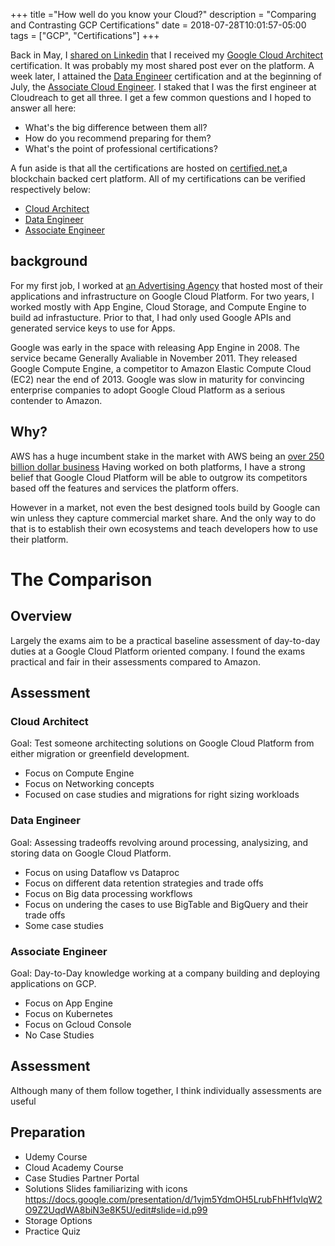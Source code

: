 +++
title ="How well do you know your Cloud?"
description = "Comparing and Contrasting GCP Certifications"
date = 2018-07-28T10:01:57-05:00
tags = ["GCP", "Certifications"]
+++


Back in May, I [shared on Linkedin](https://www.linkedin.com/feed/update/urn:li:activity:6399229464563187713/) that I received my [Google Cloud Architect](https://cloud.google.com/certification/cloud-architect) certification. It was probably my most shared post ever on the platform. A week later, I attained the [Data Engineer](https://cloud.google.com/certification/data-engineer) certification and at the beginning of July, the [Associate Cloud Engineer](https://cloud.google.com/certification/cloud-engineer). I staked that I was the first engineer at Cloudreach to get all three. I get a few common questions and I hoped to answer all here:

- What's the big difference between them all?
- How do you recommend preparing for them?
- What's the point of professional certifications?


A fun aside is that all the certifications are hosted on [certified.net](https://certified.net),a blockchain backed cert platform. All of my certifications can be verified respectively below:

- [Cloud Architect](https://www.credential.net/eaf9xkih?key=0c7d614393291892e18cef85000144013e32013d77978c9c71f4581f11314342)
- [Data Engineer](https://www.credential.net/4k6bclwz?key=81f4043570401173ae2a588da3f425647812eb4c5b8fbb249ce31cf3ce5e7914)
- [Associate Engineer](https://www.credential.net/2gj7nquy?key=0984470f346baaca2ec058bd19d1eb504fd4afcb7c68661328ddc1c3bb7f932b)

## background
For my first job, I worked at [an Advertising Agency](https://thisisgrow.com/) that hosted most of their applications and infrastructure on Google Cloud Platform. For two years, I worked mostly with App Engine, Cloud Storage, and Compute Engine to build ad infrastucture. Prior to that, I had only used Google APIs and generated service keys to use for Apps.

Google was early in the space with releasing App Engine in 2008. The service became Generally Avaliable in November 2011. They released Google Compute Engine, a competitor to Amazon Elastic Compute Cloud (EC2) near the end of 2013. Google was slow in maturity for convincing enterprise companies to adopt Google Cloud Platform as a serious contender to Amazon.


## Why?

AWS has a huge incumbent stake in the market with AWS being an [over 250 billion dollar business](https://seekingalpha.com/article/4140036-much-amazon-web-services-worth-now)
Having worked on both platforms, I have a strong belief that Google Cloud Platform will be able to outgrow its competitors based off the features and services the platform offers.

However in a market, not even the best designed tools build by Google can win unless they capture commercial market share. And the only way to do that is to establish their own ecosystems and teach developers how to use their platform.

# The Comparison

## Overview
Largely the exams aim to be a practical baseline assessment of day-to-day duties at a Google Cloud Platform oriented company. I found the exams practical and fair in their assessments compared to Amazon.

## Assessment

### Cloud Architect

Goal: Test someone architecting solutions on Google Cloud Platform from either migration or greenfield development.
- Focus on Compute Engine
- Focus on Networking concepts
- Focused on case studies and migrations for right sizing workloads

### Data Engineer

Goal: Assessing tradeoffs revolving around processing, analysizing, and storing data on Google Cloud Platform.
- Focus on using Dataflow vs Dataproc
- Focus on different data retention strategies and trade offs
- Focus on Big data processing workflows
- Focus on undering the cases to use BigTable and BigQuery and their trade offs
- Some case studies

### Associate Engineer
Goal: Day-to-Day knowledge working at a company building and deploying applications on GCP.
- Focus on App Engine
- Focus on Kubernetes
- Focus on Gcloud Console
- No Case Studies


## Assessment

Although many of them follow together, I think individually assessments are useful


## Preparation
- Udemy Course
- Cloud Academy Course
- Case Studies Partner Portal
- Solutions Slides familiarizing with icons
https://docs.google.com/presentation/d/1vjm5YdmOH5LrubFhHf1vlqW2O9Z2UqdWA8biN3e8K5U/edit#slide=id.p99
- Storage Options
- Practice Quiz

